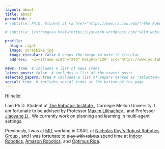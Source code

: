 ```yaml
---
layout: about
title: about
permalink: /
# subtitle: Ph.D. Student at <a href="https://www.ri.cmu.edu/">The Robotics Institute </a>, Carnegie Mellon University. <a href="https://mitathletics.com/sports/mens-track-and-field/roster/yorai-shaoul/8900"> MIT 21'</a>. [<strong><a href="https://yoraish.wordpress.com/">Old website link</a></strong>]

# subtitle: [<strong><a href="https://yoraish.wordpress.com/">Old website link</a></strong>]

profile:
  align: right
  image: yoraibike.jpg
  image_circular: false # crops the image to make it circular
  address:  <p><iframe width="240" height="130" src="https://www.youtube.com/embed/UUp8TxYBdNY" title="YouTube video player" frameborder="0" allow="accelerometer; autoplay; clipboard-write; encrypted-media; gyroscope; picture-in-picture; web-share" allowfullscreen></iframe> <br> I used to jump. And was actually decent at it.</p>

news: true  # includes a list of news items
latest_posts: false  # includes a list of the newest posts
selected_papers: true # includes a list of papers marked as "selected={true}"
social: true  # includes social icons at the bottom of the page
---
```


Hi hello! 

I am Ph.D. Student at <a href="https://www.ri.cmu.edu/">The Robotics Institute </a>, Carnegie Mellon University. I am fortunate to be advised by 
Professor <a href="http://www.cs.cmu.edu/~maxim/"> Maxim Likhachev </a>,
and 
Professor <a href="https://jiaoyangli.me/"> Jiaoyang Li </a>. We currently work on planning and learning in multi-agent settings.
<!-- I had the pleasure of working with Professor -->
<!-- <a href="https://www.ri.cmu.edu/ri-faculty/sebastian-scherer/"> Sebastian Scherer  </a> -->
<!-- during my first year at CMU. We focused on applying deep learning for visual odometry estimation. -->

Previously, I was at <a href="https://mitathletics.com/sports/mens-track-and-field/roster/yorai-shaoul/8900">MIT</a> working in CSAIL at 
<a href="https://aeroastro.mit.edu/people/nicholas-roy/">Nicholas Roy's </a> 
<a href="http://groups.csail.mit.edu/rrg/" >Robust Robotics Group </a>, and I was fortunate to <del>play with robots</del> spend time at 
<a href="https://www.indoor-robotics.com/" >Indoor Robotics</a>, 
<a href="https://www.aboutamazon.com/news/tag/robotics" >Amazon Robotics</a>, and 
<a href="https://www.therobotreport.com/optimus-ride-acquired-by-magna/" >Optimus Ride</a>.

<!-- Robot teams aid humans in transportation, agriculture, logistics, and other domains. To make this a reality, we need algorithms that scale better in dimension and in system-size. My focus is on developing algorithms that utilize geometric principles, multimodal deep learning, and planning on graphs for improving single- and multi-agent robot systems operating in the real world.  -->
